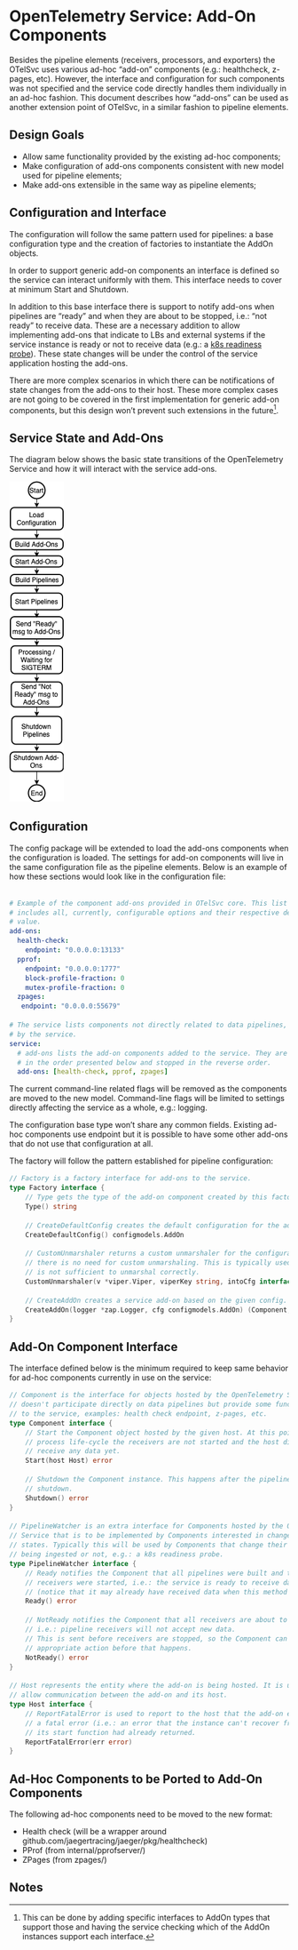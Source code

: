 # OpenTelemetry Service: Add-On Components

Besides the pipeline elements (receivers, processors, and exporters) the OTelSvc
uses various ad-hoc “add-on” components (e.g.: healthcheck, z-pages, etc). 
However, the interface and configuration for such components was not specified 
and the service code directly handles them individually in an ad-hoc fashion. 
This document describes how “add-ons” can be used as another extension point 
of OTelSvc, in a similar fashion to pipeline elements.

## Design Goals

*   Allow same functionality provided by the existing ad-hoc components;
*   Make configuration of add-ons components consistent with new model used for 
pipeline elements;
*   Make add-ons extensible in the same way as pipeline elements;


## Configuration and Interface

The configuration will follow the same pattern used for pipelines: a base 
configuration type and the creation of factories to instantiate the AddOn objects.

In order to support generic add-on components an interface is defined 
so the service can interact uniformly with them. This interface needs to cover 
at minimum Start and Shutdown. 

In addition to this base interface there is support to notify add-ons when 
pipelines are “ready” and when they are about to be stopped, i.e.: “not ready” 
to receive data. These are a necessary addition to allow implementing add-ons 
that indicate to LBs and external systems if the service instance is ready or 
not to receive data 
(e.g.: a [k8s readiness probe](https://kubernetes.io/docs/tasks/configure-pod-container/configure-liveness-readiness-probes/#define-readiness-probes)). 
These state changes will be under the control of the service application hosting 
the add-ons.

There are more complex scenarios in which there can be notifications of state 
changes from the add-ons to their host. These more complex cases are not going 
to be covered in the first implementation for generic add-on components, but 
this design won’t prevent such extensions in the future[^1].


## Service State and Add-Ons

The diagram below shows the basic state transitions of the OpenTelemetry Service 
and how it will interact with the service add-ons.

![image](OTelSvc-LifeCycle.png)


## Configuration

The config package will be extended to load the add-ons components when the 
configuration is loaded. The settings for add-on components will live in the 
same configuration file as the pipeline elements. Below is an example of how 
these sections would look like in the configuration file:

```yaml

# Example of the component add-ons provided in OTelSvc core. This list below
# includes all, currently, configurable options and their respective default
# value.
add-ons:
  health-check:
    endpoint: "0.0.0.0:13133"
  pprof:
    endpoint: "0.0.0.0:1777"
    block-profile-fraction: 0
    mutex-profile-fraction: 0
  zpages:
   endpoint: "0.0.0.0:55679"

# The service lists components not directly related to data pipelines, but used
# by the service.
service:
  # add-ons lists the add-on components added to the service. They are started
  # in the order presented below and stopped in the reverse order.
  add-ons: [health-check, pprof, zpages]
```

The current command-line related flags will be removed as the components are 
moved to the new model. Command-line flags will be limited to settings directly 
affecting the service as a whole, e.g.: logging.

The configuration base type won’t share any common fields. Existing ad-hoc 
components use endpoint but it is possible to have some other add-ons that do 
not use that configuration at all.

The factory will follow the pattern established for pipeline configuration:

```go
// Factory is a factory interface for add-ons to the service.
type Factory interface {
    // Type gets the type of the add-on component created by this factory.
    Type() string 

    // CreateDefaultConfig creates the default configuration for the add-on.
    CreateDefaultConfig() configmodels.AddOn 

    // CustomUnmarshaler returns a custom unmarshaler for the configuration or nil if
    // there is no need for custom unmarshaling. This is typically used if viper.Unmarshal()
    // is not sufficient to unmarshal correctly.
    CustomUnmarshaler(v *viper.Viper, viperKey string, intoCfg interface{}) CustomUnmarshaler 

    // CreateAddOn creates a service add-on based on the given config.
    CreateAddOn(logger *zap.Logger, cfg configmodels.AddOn) (Component, error)
}
```


## Add-On Component Interface

The interface defined below is the minimum required to keep same behavior for 
ad-hoc components currently in use on the service:

```go
// Component is the interface for objects hosted by the OpenTelemetry Service that
// doesn't participate directly on data pipelines but provide some functionality
// to the service, examples: health check endpoint, z-pages, etc.
type Component interface {
    // Start the Component object hosted by the given host. At this point in the
    // process life-cycle the receivers are not started and the host did not
    // receive any data yet.
    Start(host Host) error 

    // Shutdown the Component instance. This happens after the pipelines were
    // shutdown.
    Shutdown() error
}

// PipelineWatcher is an extra interface for Components hosted by the OpenTelemetry
// Service that is to be implemented by Components interested in changes to pipeline
// states. Typically this will be used by Components that change their behavior if data is
// being ingested or not, e.g.: a k8s readiness probe.
type PipelineWatcher interface {
    // Ready notifies the Component that all pipelines were built and the
    // receivers were started, i.e.: the service is ready to receive data
    // (notice that it may already have received data when this method is called).
    Ready() error 

    // NotReady notifies the Component that all receivers are about to be stopped,
    // i.e.: pipeline receivers will not accept new data.
    // This is sent before receivers are stopped, so the Component can take any
    // appropriate action before that happens.
    NotReady() error
}

// Host represents the entity where the add-on is being hosted. It is used to
// allow communication between the add-on and its host.
type Host interface {
    // ReportFatalError is used to report to the host that the add-on encountered
    // a fatal error (i.e.: an error that the instance can't recover from) after
    // its start function had already returned.
    ReportFatalError(err error)
}
```

## Ad-Hoc Components to be Ported to Add-On Components

The following ad-hoc components need to be moved to the new format:

*   Health check (will be a wrapper around github.com/jaegertracing/jaeger/pkg/healthcheck)
*   PProf (from internal/pprofserver/)
*   ZPages (from zpages/)

## Notes

[^1]:
     This can be done by adding specific interfaces to AddOn types that support 
     those and having the service checking which of the AddOn instances support 
     each interface.
